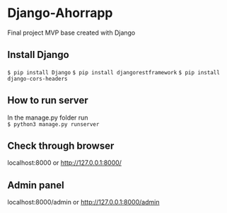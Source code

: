 # Django-Ahorrapp
Final project MVP base created with Django

## Install Django
`$ pip install Django`
`$ pip install djangorestframework`
`$ pip install django-cors-headers`
## How to run server
In the manage.py folder run <br>
`$ python3 manage.py runserver`
## Check through browser
localhost:8000 or http://127.0.0.1:8000/
## Admin panel
localhost:8000/admin or http://127.0.0.1:8000/admin


